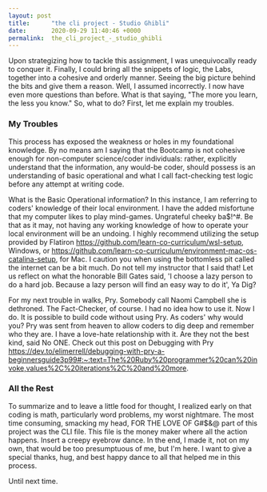 ```yaml
---
layout: post
title:      "the cli project - Studio Ghibli"
date:       2020-09-29 11:40:46 +0000
permalink:  the_cli_project_-_studio_ghibli
---
```



Upon strategizing how to tackle this assignment, I was unequivocally ready to conquer it. Finally, I could bring all the snippets of logic, the Labs, together into a cohesive and orderly manner. Seeing the big picture behind the bits and give them a reason. Well, I assumed incorrectly. I now have even more questions than before. What is that saying, "The more you learn, the less you know." So, what to do? First, let me explain my troubles.

### My Troubles

This process has exposed the weakness or holes in my foundational knowledge. By no means am I saying that the Bootcamp is not cohesive enough for non-computer science/coder individuals: rather, explicitly understand that the information, any would-be coder, should possess is an understanding of basic operational and what I call fact-checking test logic before any attempt at writing code. 

What is the Basic Operational information? In this instance, I am referring to coders' knowledge of their local environment. I have the added misfortune that my computer likes to play mind-games. Ungrateful cheeky ba$!^#. Be that as it may, not having any working knowledge of how to operate your local environment will be an undoing. I highly recommend utilizing the setup provided by Flatiron https://github.com/learn-co-curriculum/wsl-setup, Windows, or https://github.com/learn-co-curriculum/environment-mac-os-catalina-setup, for Mac. I caution you when using the bottomless pit called the internet can be a bit much. Do not tell my instructor that I said that! Let us reflect on what the honorable Bill Gates said, 'I choose a lazy person to do a hard job. Because a lazy person will find an easy way to do it', Ya Dig?

For my next trouble in walks, Pry. Somebody call Naomi Campbell she is dethroned. The Fact-Checker, of course. I had no idea how to use it. Now I do. It is possible to build code without using Pry. As coders' why would you? Pry was sent from heaven to allow coders to dig deep and remember who they are. I have a love-hate relationship with it. Are they not the best kind, said No ONE. Check out this post on Debugging with Pry
 https://dev.to/elimerrell/debugging-with-pry-a-beginnersguide3p99#:~:text=The%20Ruby%20programmer%20can%20invoke,values%2C%20iterations%2C%20and%20more.
 
### All the Rest

 To summarize and to leave a little food for thought, I realized early on that coding is math, particularly word problems, my worst nightmare. The most time consuming, smacking my head, FOR THE LOVE OF G#$&@ part of this project was the CLI file. This file is the money maker where all the action happens. Insert a creepy eyebrow dance. In the end, I made it, not on my own, that would be too presumptuous of me, but I'm here. I want to give a special thanks, hug, and best happy dance to all that helped me in this process. 

Until next time. 
